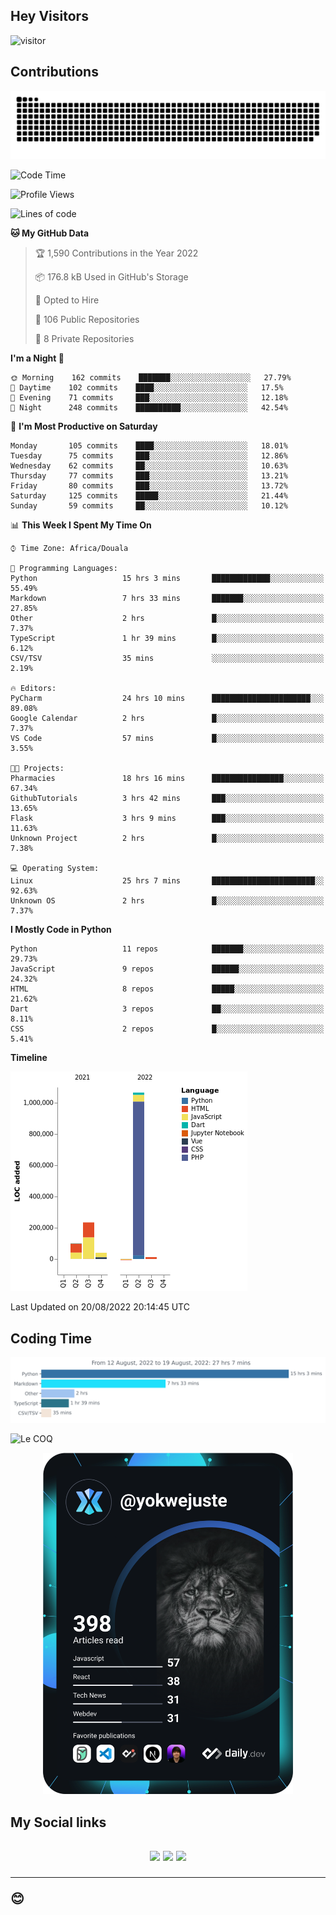 ## Hey Visitors
![visitor](https://profile-counter.glitch.me/yokwejuste/count.svg)

## Contributions
<p align="center">
  <img src="https://raw.githubusercontent.com/yokwejuste/yokwejuste/output/github-contribution-grid-snake.svg" />
</p>

<!--START_SECTION:waka-->
![Code Time](http://img.shields.io/badge/Code%20Time-1%2C070%20hrs%2023%20mins-blue)

![Profile Views](http://img.shields.io/badge/Profile%20Views-55-blue)

![Lines of code](https://img.shields.io/badge/From%20Hello%20World%20I%27ve%20Written-1%20Million%20lines%20of%20code-blue)

**🐱 My GitHub Data** 

> 🏆 1,590 Contributions in the Year 2022
 > 
> 📦 176.8 kB Used in GitHub's Storage 
 > 
> 💼 Opted to Hire
 > 
> 📜 106 Public Repositories 
 > 
> 🔑 8 Private Repositories  
 > 
**I'm a Night 🦉** 

```text
🌞 Morning    162 commits    ███████░░░░░░░░░░░░░░░░░░   27.79% 
🌆 Daytime    102 commits    ████░░░░░░░░░░░░░░░░░░░░░   17.5% 
🌃 Evening    71 commits     ███░░░░░░░░░░░░░░░░░░░░░░   12.18% 
🌙 Night      248 commits    ██████████░░░░░░░░░░░░░░░   42.54%

```
📅 **I'm Most Productive on Saturday** 

```text
Monday       105 commits    ████░░░░░░░░░░░░░░░░░░░░░   18.01% 
Tuesday      75 commits     ███░░░░░░░░░░░░░░░░░░░░░░   12.86% 
Wednesday    62 commits     ██░░░░░░░░░░░░░░░░░░░░░░░   10.63% 
Thursday     77 commits     ███░░░░░░░░░░░░░░░░░░░░░░   13.21% 
Friday       80 commits     ███░░░░░░░░░░░░░░░░░░░░░░   13.72% 
Saturday     125 commits    █████░░░░░░░░░░░░░░░░░░░░   21.44% 
Sunday       59 commits     ██░░░░░░░░░░░░░░░░░░░░░░░   10.12%

```


📊 **This Week I Spent My Time On** 

```text
⌚︎ Time Zone: Africa/Douala

💬 Programming Languages: 
Python                   15 hrs 3 mins       █████████████░░░░░░░░░░░░   55.49% 
Markdown                 7 hrs 33 mins       ███████░░░░░░░░░░░░░░░░░░   27.85% 
Other                    2 hrs               █░░░░░░░░░░░░░░░░░░░░░░░░   7.37% 
TypeScript               1 hr 39 mins        █░░░░░░░░░░░░░░░░░░░░░░░░   6.12% 
CSV/TSV                  35 mins             ░░░░░░░░░░░░░░░░░░░░░░░░░   2.19%

🔥 Editors: 
PyCharm                  24 hrs 10 mins      ██████████████████████░░░   89.08% 
Google Calendar          2 hrs               █░░░░░░░░░░░░░░░░░░░░░░░░   7.37% 
VS Code                  57 mins             █░░░░░░░░░░░░░░░░░░░░░░░░   3.55%

🐱‍💻 Projects: 
Pharmacies               18 hrs 16 mins      ████████████████░░░░░░░░░   67.34% 
GithubTutorials          3 hrs 42 mins       ███░░░░░░░░░░░░░░░░░░░░░░   13.65% 
Flask                    3 hrs 9 mins        ███░░░░░░░░░░░░░░░░░░░░░░   11.63% 
Unknown Project          2 hrs               █░░░░░░░░░░░░░░░░░░░░░░░░   7.38%

💻 Operating System: 
Linux                    25 hrs 7 mins       ███████████████████████░░   92.63% 
Unknown OS               2 hrs               █░░░░░░░░░░░░░░░░░░░░░░░░   7.37%

```

**I Mostly Code in Python** 

```text
Python                   11 repos            ███████░░░░░░░░░░░░░░░░░░   29.73% 
JavaScript               9 repos             ██████░░░░░░░░░░░░░░░░░░░   24.32% 
HTML                     8 repos             █████░░░░░░░░░░░░░░░░░░░░   21.62% 
Dart                     3 repos             ██░░░░░░░░░░░░░░░░░░░░░░░   8.11% 
CSS                      2 repos             █░░░░░░░░░░░░░░░░░░░░░░░░   5.41%

```


**Timeline**

![Chart not found](https://raw.githubusercontent.com/yokwejuste/yokwejuste/master/charts/bar_graph.png) 


 Last Updated on 20/08/2022 20:14:45 UTC
<!--END_SECTION:waka-->

## Coding Time

[![wakatime-stats](https://github.com/yokwejuste/yokwejuste/blob/master/images/stat.svg)](https://wakatime.com/@yokwejuste)

![Le COQ](https://metrics.lecoq.io/yokwejuste/)
<p align="center">
  <a href="#"><img src="https://github.com/yokwejuste/yokwejuste/blob/master/devcard.svg" width="400" alt="Yonkeu K. Steve's Dev Card"/></a>
</p>
<h2>My Social links<h2>
<p align="center">
  <a href="https://twitter.com/yokwejuste"><img src="https://img.shields.io/badge/twitter-%231DA1F2.svg?style=for-the-badge&logo=Twitter&logoColor=white"></a>
  <a href="https://linkedin.com/in/yokwejuste"><img src="https://img.shields.io/badge/linkedin-%230077B5.svg?style=for-the-badge&logo=linkedin&logoColor=white"></a>
  <a href="https://instagram.com/yokwejuste0"><img src="https://img.shields.io/badge/instagram-%23E4405F.svg?style=for-the-badge&logo=Instagram&logoColor=white"></a>
</p>
<hr>
😊
